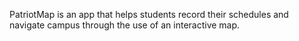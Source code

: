 PatriotMap is an app that helps students record their schedules and navigate campus through the use
of an interactive map.
